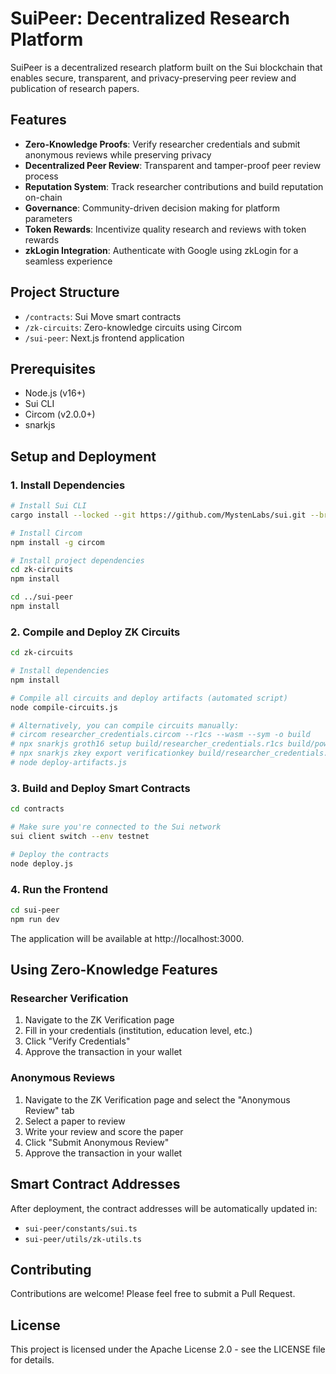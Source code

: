 # SuiPeer: Decentralized Research Platform

SuiPeer is a decentralized research platform built on the Sui blockchain that enables secure, transparent, and privacy-preserving peer review and publication of research papers.

## Features

- **Zero-Knowledge Proofs**: Verify researcher credentials and submit anonymous reviews while preserving privacy
- **Decentralized Peer Review**: Transparent and tamper-proof peer review process
- **Reputation System**: Track researcher contributions and build reputation on-chain
- **Governance**: Community-driven decision making for platform parameters
- **Token Rewards**: Incentivize quality research and reviews with token rewards
- **zkLogin Integration**: Authenticate with Google using zkLogin for a seamless experience

## Project Structure

- `/contracts`: Sui Move smart contracts
- `/zk-circuits`: Zero-knowledge circuits using Circom
- `/sui-peer`: Next.js frontend application

## Prerequisites

- Node.js (v16+)
- Sui CLI
- Circom (v2.0.0+)
- snarkjs

## Setup and Deployment

### 1. Install Dependencies

```bash
# Install Sui CLI
cargo install --locked --git https://github.com/MystenLabs/sui.git --branch devnet sui

# Install Circom
npm install -g circom

# Install project dependencies
cd zk-circuits
npm install

cd ../sui-peer
npm install
```

### 2. Compile and Deploy ZK Circuits

```bash
cd zk-circuits

# Install dependencies
npm install

# Compile all circuits and deploy artifacts (automated script)
node compile-circuits.js

# Alternatively, you can compile circuits manually:
# circom researcher_credentials.circom --r1cs --wasm --sym -o build
# npx snarkjs groth16 setup build/researcher_credentials.r1cs build/powersOfTau28_hez_final_10.ptau build/researcher_credentials.zkey
# npx snarkjs zkey export verificationkey build/researcher_credentials.zkey build/verification_key.json
# node deploy-artifacts.js
```

### 3. Build and Deploy Smart Contracts

```bash
cd contracts

# Make sure you're connected to the Sui network
sui client switch --env testnet

# Deploy the contracts
node deploy.js
```

### 4. Run the Frontend

```bash
cd sui-peer
npm run dev
```

The application will be available at http://localhost:3000.

## Using Zero-Knowledge Features

### Researcher Verification

1. Navigate to the ZK Verification page
2. Fill in your credentials (institution, education level, etc.)
3. Click "Verify Credentials"
4. Approve the transaction in your wallet

### Anonymous Reviews

1. Navigate to the ZK Verification page and select the "Anonymous Review" tab
2. Select a paper to review
3. Write your review and score the paper
4. Click "Submit Anonymous Review"
5. Approve the transaction in your wallet

## Smart Contract Addresses

After deployment, the contract addresses will be automatically updated in:
- `sui-peer/constants/sui.ts`
- `sui-peer/utils/zk-utils.ts`

## Contributing

Contributions are welcome! Please feel free to submit a Pull Request.

## License

This project is licensed under the Apache License 2.0 - see the LICENSE file for details.